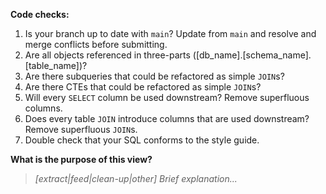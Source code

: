 **Code checks:**
1) Is your branch up to date with `main`? Update from `main` and resolve and merge conflicts before submitting.
2) Are all objects referenced in three-parts ([db_name].[schema_name].[table_name])?
3) Are there subqueries that could be refactored as simple `JOIN`s?
4) Are there CTEs that could be refactored as simple `JOIN`s?
5) Will every `SELECT` column be used downstream? Remove superfluous columns.
6) Does every table `JOIN` introduce columns that are used downstream? Remove superfluous `JOIN`s.
7) Double check that your SQL conforms to the style guide.

**What is the purpose of this view?**
> *[extract|feed|clean-up|other] Brief explanation...*

